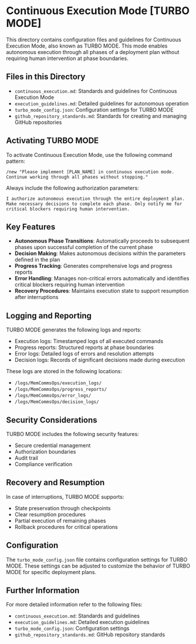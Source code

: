 # Continuous Execution Mode [TURBO MODE]

This directory contains configuration files and guidelines for Continuous Execution Mode, also known as TURBO MODE. This mode enables autonomous execution through all phases of a deployment plan without requiring human intervention at phase boundaries.

## Files in this Directory

- `continuous_execution.md`: Standards and guidelines for Continuous Execution Mode
- `execution_guidelines.md`: Detailed guidelines for autonomous operation
- `turbo_mode_config.json`: Configuration settings for TURBO MODE
- `github_repository_standards.md`: Standards for creating and managing GitHub repositories

## Activating TURBO MODE

To activate Continuous Execution Mode, use the following command pattern:

```
/new "Please implement [PLAN_NAME] in continuous execution mode. Continue working through all phases without stopping."
```

Always include the following authorization parameters:

```
I authorize autonomous execution through the entire deployment plan. Make necessary decisions to complete each phase. Only notify me for critical blockers requiring human intervention.
```

## Key Features

- **Autonomous Phase Transitions**: Automatically proceeds to subsequent phases upon successful completion of the current phase
- **Decision Making**: Makes autonomous decisions within the parameters defined in the plan
- **Progress Tracking**: Generates comprehensive logs and progress reports
- **Error Handling**: Manages non-critical errors automatically and identifies critical blockers requiring human intervention
- **Recovery Procedures**: Maintains execution state to support resumption after interruptions

## Logging and Reporting

TURBO MODE generates the following logs and reports:

- Execution logs: Timestamped logs of all executed commands
- Progress reports: Structured reports at phase boundaries
- Error logs: Detailed logs of errors and resolution attempts
- Decision logs: Records of significant decisions made during execution

These logs are stored in the following locations:

- `/logs/MemCommsOps/execution_logs/`
- `/logs/MemCommsOps/progress_reports/`
- `/logs/MemCommsOps/error_logs/`
- `/logs/MemCommsOps/decision_logs/`

## Security Considerations

TURBO MODE includes the following security features:

- Secure credential management
- Authorization boundaries
- Audit trail
- Compliance verification

## Recovery and Resumption

In case of interruptions, TURBO MODE supports:

- State preservation through checkpoints
- Clear resumption procedures
- Partial execution of remaining phases
- Rollback procedures for critical operations

## Configuration

The `turbo_mode_config.json` file contains configuration settings for TURBO MODE. These settings can be adjusted to customize the behavior of TURBO MODE for specific deployment plans.

## Further Information

For more detailed information refer to the following files:

- `continuous_execution.md`: Standards and guidelines
- `execution_guidelines.md`: Detailed execution guidelines
- `turbo_mode_config.json`: Configuration settings
- `github_repository_standards.md`: GitHub repository standards
